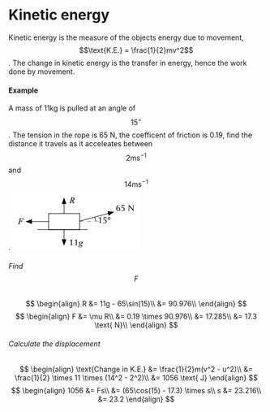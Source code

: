 # Kinetic energy
Kinetic energy is the measure of the objects energy due to movement, $$\text{K.E.} = \frac{1}{2}mv^2$$. The change in kinetic energy is the transfer in energy, hence the work done by movement.

#### Example
A mass of 11kg is pulled at an angle of $$15^\circ$$. The tension in the rope is 65 N, the coefficent of friction is 0.19, find the distance it travels as it acceleates between $$2\text{ms}^{-1}$$ and $$14\text{ms}^{-1}$$.
![](/assets/Capture10.PNG)

###### Find $$F$$
$$
\begin{align}
R &= 11g - 65\sin(15)\\
&= 90.976\\
\end{align}
$$$$
\begin{align}
F &= \mu R\\
&= 0.19 \times 90.976\\
&= 17.285\\
&= 17.3 \text{ N}\\
\end{align}
$$

###### Calculate the displacement
$$
\begin{align}
\text{Change in K.E.} &= \frac{1}{2}m(v^2 - u^2)\\
&= \frac{1}{2} \times 11 \times (14^2 - 2^2)\\
&= 1056 \text{ J}
\end{align}
$$$$
\begin{align}
1056 &= Fs\\
&= (65\cos(15) - 17.3) \times s\\
s &= 23.216\\
&= 23.2
\end{align}
$$